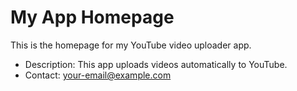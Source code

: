 # My App Homepage
This is the homepage for my YouTube video uploader app.
- Description: This app uploads videos automatically to YouTube.
- Contact: your-email@example.com
